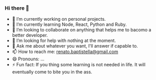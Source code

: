 ### Hi there 👋

- 🔭 I’m currently working on personal projects.
- 🌱 I’m currently learning Node, React, Python and Ruby.
- 👯 I’m looking to collaborate on anything that helps me to bacomo a better developer.
- 🤔 I’m looking for help with nothing at the moment.
- 💬 Ask me about whatever you want, I'll answer if capable to.
- 📫 How to reach me: renato.baptistella@gmail.com
- 😄 Pronouns: ...
- ⚡ Fun fact: If you thing some learning is not needed in life. It will eventually come to bite you in the ass.
